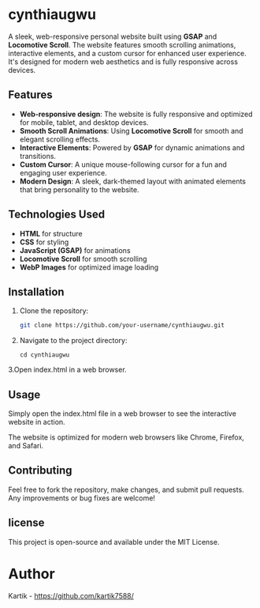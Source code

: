 # cynthiaugwu

A sleek, web-responsive personal website built using **GSAP** and **Locomotive Scroll**. The website features smooth scrolling animations, interactive elements, and a custom cursor for enhanced user experience. It's designed for modern web aesthetics and is fully responsive across devices.

## Features

- **Web-responsive design**: The website is fully responsive and optimized for mobile, tablet, and desktop devices.
- **Smooth Scroll Animations**: Using **Locomotive Scroll** for smooth and elegant scrolling effects.
- **Interactive Elements**: Powered by **GSAP** for dynamic animations and transitions.
- **Custom Cursor**: A unique mouse-following cursor for a fun and engaging user experience.
- **Modern Design**: A sleek, dark-themed layout with animated elements that bring personality to the website.

## Technologies Used

- **HTML** for structure
- **CSS** for styling
- **JavaScript (GSAP)** for animations
- **Locomotive Scroll** for smooth scrolling
- **WebP Images** for optimized image loading

## Installation

1. Clone the repository:
   ```bash
   git clone https://github.com/your-username/cynthiaugwu.git
2. Navigate to the project directory:
    ```
    cd cynthiaugwu

3.Open index.html in a web browser.

## Usage
Simply open the index.html file in a web browser to see the interactive website in action.

The website is optimized for modern web browsers like Chrome, Firefox, and Safari.

## Contributing
Feel free to fork the repository, make changes, and submit pull requests. Any improvements or bug fixes are welcome!

## license
This project is open-source and available under the MIT License.

# Author 
Kartik - https://github.com/kartik7588/
